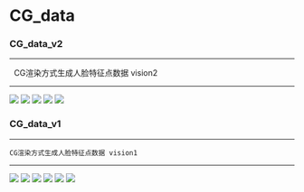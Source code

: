 # CG_data

### CG_data_v2
***
    CG渲染方式生成人脸特征点数据 vision2
***

![](https://github.com/VectorSL/CG_data/blob/master/data_v2/1.png)
![](https://github.com/VectorSL/CG_data/blob/master/data_v2/2.png)
![](https://github.com/VectorSL/CG_data/blob/master/data_v2/3.png)
![](https://github.com/VectorSL/CG_data/blob/master/data_v2/4.png)
![](https://github.com/VectorSL/CG_data/blob/master/data_v2/5.png)


### CG_data_v1
***
    CG渲染方式生成人脸特征点数据 vision1
***
![](https://github.com/VectorSL/CG_data/blob/master/1.png)
![](https://github.com/VectorSL/CG_data/blob/master/2.png)
![](https://github.com/VectorSL/CG_data/blob/master/3.png)
![](https://github.com/VectorSL/CG_data/blob/master/4.png)
![](https://github.com/VectorSL/CG_data/blob/master/5.png)
![](https://github.com/VectorSL/CG_data/blob/master/6.png)
